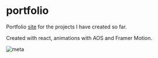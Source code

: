 # portfolio

Portfolio [site](https://boring-mcnulty-dbb1ac.netlify.app/) for the projects I have created so far.  

Created with react, animations with AOS and Framer Motion.


![meta](https://user-images.githubusercontent.com/76408883/126551530-aff3d839-e8d5-4abd-a98f-1ef7173fb942.png)
